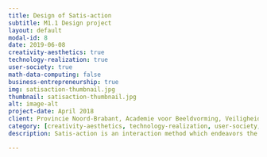 ```yaml
---
title: Design of Satis-action
subtitle: M1.1 Design project
layout: default
modal-id: 8
date: 2019-06-08
creativity-aesthetics: true
technology-realization: true
user-society: true
math-data-computing: false
business-entrepreneurship: true
img: satisaction-thumbnail.jpg
thumbnail: satisaction-thumbnail.jpg
alt: image-alt
project-date: April 2018
client: Provincie Noord-Brabant, Academie voor Beeldvorming, Veiligheidshuis Zuid-Holland Zuid, Koninklijke Landmacht
category: [creativity-aesthetics, technology-realization, user-society, math-data-computing, business-entrepreneurship]
description: Satis-action is an interaction method which endeavors the environment and dynamics of people, communities and organisations around a specific case, preferably a human being. The satis-action method is designed on wicked problems of specific cases in complex environments. It tries to achieve a more balanced and sustainable environment. The satis-action methodology is created during the M1.1 Design study project, the accompanied tool System Constellation Play XL is designed to do empirical research on the method in practice with the use of the quantitative research methodology intuitive inquiry. For more information see the website www.satis-action.nl

---
```


